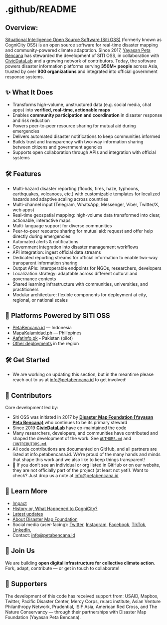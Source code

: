 # .github/README

## Overview:
[Situational Intelligence Open Source Software (Siti OSS)](https://sitioss.info) (formerly known as CogniCity OSS) is an open source software for real-time disaster mapping and community-powered climate adaptation. 
Since 2017, [Yayasan Peta Bencana](https://petabencana.id) has stewarded the development of SITI OSS, in collaboration with [CivicDataLab](https://civicdatalab.in) and a growing network of contributors. Today, the software powers disaster information platforms serving **350M+ people** across Asia, trusted by over **900 organizations** and integrated into official government response systems.  

## ✨ What It Does
- Transforms high-volume, unstructured data (e.g. social media, chat apps) into **verified, real-time, actionable maps**
- Enables **community participation and coordination** in disaster response and risk reduction
- Powers peer-to-peer resource sharing for mutual aid during emergencies
- Delivers automated disaster notifications to keep communities informed
- Builds trust and transparency with two-way information sharing between citizens and government agencies
- Supports open collaboration through APIs and integration with official systems

## 🛠 Features
- Multi-hazard disaster reporting (floods, fires, haze, typhoons, earthquakes, volcanoes, etc.) with customizable templates for localized hazards and adaptive scaling across countries
- Multi-channel input (Telegram, WhatsApp, Messenger, Viber, Twitter/X, web apps)
- Real-time geospatial mapping: high-volume data transformed into clear, actionable, interactive maps
- Multi-language support for diverse communities
- Peer-to-peer resource sharing for mutual aid: request and offer help directly during emergencies
- Automated alerts & notifications
- Government integration into disaster management workflows
- API integration: ingest official data streams
- Dedicated reporting streams for official information to enable two-way transparent information sharing
- Output APIs: interoperable endpoints for NGOs, researchers, developers
- Localization strategy: adaptable across different cultural and governance contexts
- Shared learning infrastructure with communities, universities, and practitioners
- Modular architecture: flexible components for deployment at city, regional, or national scales

## 🚀 Platforms Powered by SITI OSS
- [PetaBencana.id](https://petabencana.id) — Indonesia  
- [MapaKalamidad.ph](https://mapakalamidad.ph) — Philippines
- [AafatInfo.pk](https://aafatinfo.pk) - Pakistan (pilot)
- [Other deployments](https://info.petabencana.id) in the region 

## 🛠️ Get Started
- We are working on updating this section, but in the meantime please reach out to us at info@petabencana.id to get involved!

## 👥 Contributors
Core development led by:  
- Siti OSS was initiated in 2017 by **[Disaster Map Foundation (Yayasan Peta Bencana)](https://petabencana.id)** who continues to be its primary steward  
- Since 2019 **[CivicDataLab](https://civicdatalab.in)** have co-maintained the code
- Many researchers, developers, and communities have contributed and shaped the development of the work. See [`AUTHORS.md`](./AUTHORS.md) and [`CONTRIBUTORS.md`](./CONTRIBUTORS.md).  
- All code contributions are documented on GitHub, and all partners are listed at info.petabencana.id. We’re proud of the many hands and minds that shape this work and we also like to keep things transparent!
- 🔎 If you don’t see an individual or org listed in GitHub or on our website, they are not officially part of the project (at least not yet!). Want to check? Just drop us a note at info@petabencana.id

## 📖 Learn More
- [Impact](https://info.petabencana.id/impact-2)
- [History or, What Happened to CogniCity?](https://blog.petabencana.id/2025/02/01/yayasan-peta-bencana-announces-new-name-for-its-open-source-software-reinforcing-its-unique-development/)
- [Latest updates](https://blog.petabencana.id) 
- [About Disaster Map Foundation](https://info.petabencana.id/about-2)
- Social media (user-facing): [Twitter](https://twitter.com/petabencana), [Instagram](https://instagram.com/petabencana), [Facebook](), [TikTok](), [LinkedIn](),
- Contact: info@petabencana.id   

## 🤝 Join Us
We are building **open digital infrastructure for collective climate action**.  
Fork, adapt, contribute — or get in touch to collaborate!

## 🤝 Supporters
The development of this code has received support from:
USAID, Mapbox, Twitter, Pacific Disaster Center, Mercy Corps, re:arc institute, Asian Venture Philanthropy Network, Prudential, ISIF Asia, American Red Cross, and The Nature Conservancy — through their partnerships with Disaster Map Foundation (Yayasan Peta Bencana).
